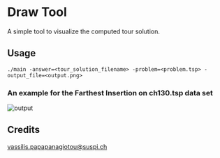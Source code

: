 # Draw Tool
A simple tool to visualize the computed tour solution.

## Usage
```
./main -answer=<tour_solution_filename> -problem=<problem.tsp> -output_file=<output.png>
```

### An example for the Farthest Insertion on ch130.tsp data set 
![output](http://s17.postimg.org/ppgi79c1r/output.png)
## Credits
<vassilis.papapanagiotou@suspi.ch>
